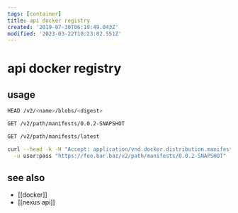 ```yaml
---
tags: [container]
title: api docker registry
created: '2019-07-30T06:19:49.043Z'
modified: '2023-03-22T10:23:02.551Z'
---
```


# api docker registry 

## usage

```sh
HEAD /v2/<name>/blobs/<digest>

GET /v2/path/manifests/0.0.2-SNAPSHOT

GET /v2/path/manifests/latest

curl --head -k -H "Accept: application/vnd.docker.distribution.manifest.v2+json" \
  -u user:pass "https://foo.bar.baz/v2/path/manifests/0.0.2-SNAPSHOT"
```

## see also

- [[docker]]
- [[nexus api]]

